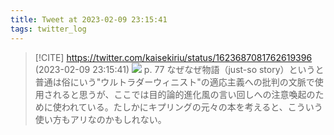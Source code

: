 ```yaml
---
title: Tweet at 2023-02-09 23:15:41
tags: twitter_log
---
```


> [!CITE] https://twitter.com/kaisekiriu/status/1623687081762619396 (2023-02-09 23:15:41)
> ![](https://twitter.com/kaisekiriu/status/1623687081762619396)
> p. 77
> なぜなぜ物語（just-so story）というと普通は俗にいう"ウルトラダーウィニスト"の適応主義への批判の文脈で使用されると思うが、ここでは目的論的進化風の言い回しへの注意喚起のために使われている。たしかにキプリングの元々の本を考えると、こういう使い方もアリなのかもしれない。
